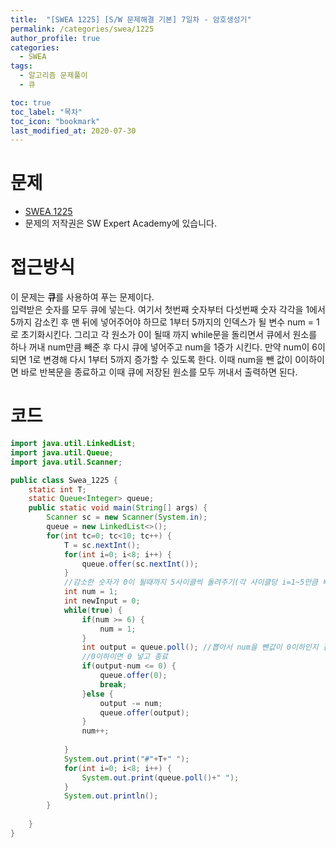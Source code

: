```yaml
---
title:  "[SWEA 1225] [S/W 문제해결 기본] 7일차 - 암호생성기"
permalink: /categories/swea/1225
author_profile: true
categories:
  - SWEA
tags:
  - 알고리즘 문제풀이
  - 큐

toc: true
toc_label: "목차"
toc_icon: "bookmark"
last_modified_at: 2020-07-30
---
```

# 문제
* [SWEA 1225](https://swexpertacademy.com/main/code/problem/problemDetail.do?contestProbId=AV14uWl6AF0CFAYD)
* 문제의 저작권은 SW Expert Academy에 있습니다.  

# 접근방식 
이 문제는 **큐**를 사용하여 푸는 문제이다.  
입력받은 숫자를 모두 큐에 넣는다. 여기서 첫번째 숫자부터 다섯번째 숫자 각각을 1에서 5까지 감소킨 후 맨 뒤에 넣어주어야 하므로 1부터 5까지의 인덱스가 될 변수 num = 1로 초기화시킨다. 그리고 각 원소가 0이 될때 까지 while문을 돌리면서 큐에서 원소를 하나 꺼내 num만큼 빼준 후 다시 큐에 넣어주고 num을 1증가 시킨다. 만약 num이 6이되면 1로 변경해 다시 1부터 5까지 증가할 수 있도록 한다. 이때 num을 뺀 값이 0이하이면 바로 반복문을 종료하고 이때 큐에 저장된 원소를 모두 꺼내서 출력하면 된다.  

# 코드
```java
import java.util.LinkedList;
import java.util.Queue;
import java.util.Scanner;

public class Swea_1225 {
	static int T;
	static Queue<Integer> queue;
	public static void main(String[] args) {
		Scanner sc = new Scanner(System.in);
		queue = new LinkedList<>();
		for(int tc=0; tc<10; tc++) {
			T = sc.nextInt();
			for(int i=0; i<8; i++) {
				queue.offer(sc.nextInt());
			}
			//감소한 숫자가 0이 될때까지 5사이클씩 돌려주기(각 사이클당 i=1~5만큼 빼줌)
			int num = 1;
			int newInput = 0;
			while(true) {
				if(num >= 6) {
					num = 1;
				}
				int output = queue.poll(); //뽑아서 num을 뺀값이 0이하인지 검사
				//0이하이면 0 넣고 종료
				if(output-num <= 0) {
					queue.offer(0);
					break;
				}else {
					output -= num;
					queue.offer(output);
				}
				num++;
				
			}
			System.out.print("#"+T+" ");
			for(int i=0; i<8; i++) {
				System.out.print(queue.poll()+" ");
			}
			System.out.println();
		}
		
	}
}
```